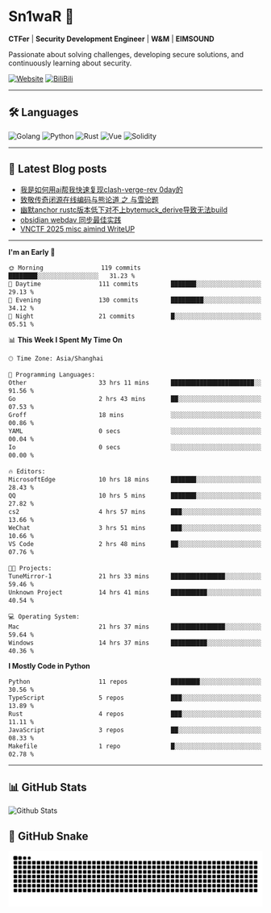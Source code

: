 # Sn1waR 👋

**CTFer** | **Security Development Engineer** | **W&M** | **EIMSOUND**

Passionate about solving challenges, developing secure solutions, and continuously learning about security.

[![Website](https://img.shields.io/website?url=https%3A%2F%2Fwww.snowywar.top)](https://www.snowywar.top) 
[![BiliBili](https://img.shields.io/badge/BiliBili-哔哩哔哩-00A1D6?style=flat&logo=bilibili&logoColor=white)](https://space.bilibili.com/8389161)  

---

## 🛠️ Languages
![Golang](https://img.shields.io/badge/-Golang-00ADD8?style=flat&logo=go&logoColor=white)
![Python](https://img.shields.io/badge/-Python-3776AB?style=flat&logo=python&logoColor=white)
![Rust](https://img.shields.io/badge/-Rust-000000?style=flat&logo=rust&logoColor=white)
![Vue](https://img.shields.io/badge/-Vue.js-4FC08D?style=flat&logo=vue.js&logoColor=white)
![Solidity](https://img.shields.io/badge/-Solidity-363636?style=flat&logo=solidity&logoColor=white)

---
## 📖 Latest Blog posts
<!-- BLOG-POST-LIST:START -->
- [我是如何用ai帮我快速复现clash-verge-rev 0day的](https://www.snowywar.top/4595.html)
- [致敬传奇闭源在线编码与熊论道 之 与雪论题](https://www.snowywar.top/4590.html)
- [幽默anchor rustc版本低下对不上bytemuck_derive导致无法build](https://www.snowywar.top/4587.html)
- [obsidian webdav 同步最佳实践](https://www.snowywar.top/4555.html)
- [VNCTF 2025 misc aimind WriteUP](https://www.snowywar.top/4546.html)
<!-- BLOG-POST-LIST:END -->
---
<!--START_SECTION:waka-->
**I'm an Early 🐤** 

```text
🌞 Morning                119 commits         ████████░░░░░░░░░░░░░░░░░   31.23 % 
🌆 Daytime                111 commits         ███████░░░░░░░░░░░░░░░░░░   29.13 % 
🌃 Evening                130 commits         █████████░░░░░░░░░░░░░░░░   34.12 % 
🌙 Night                  21 commits          █░░░░░░░░░░░░░░░░░░░░░░░░   05.51 % 
```


📊 **This Week I Spent My Time On** 

```text
🕑︎ Time Zone: Asia/Shanghai

💬 Programming Languages: 
Other                    33 hrs 11 mins      ███████████████████████░░   91.56 % 
Go                       2 hrs 43 mins       ██░░░░░░░░░░░░░░░░░░░░░░░   07.53 % 
Groff                    18 mins             ░░░░░░░░░░░░░░░░░░░░░░░░░   00.86 % 
YAML                     0 secs              ░░░░░░░░░░░░░░░░░░░░░░░░░   00.04 % 
Io                       0 secs              ░░░░░░░░░░░░░░░░░░░░░░░░░   00.00 % 

🔥 Editors: 
MicrosoftEdge            10 hrs 18 mins      ███████░░░░░░░░░░░░░░░░░░   28.43 % 
QQ                       10 hrs 5 mins       ███████░░░░░░░░░░░░░░░░░░   27.82 % 
cs2                      4 hrs 57 mins       ███░░░░░░░░░░░░░░░░░░░░░░   13.66 % 
WeChat                   3 hrs 51 mins       ███░░░░░░░░░░░░░░░░░░░░░░   10.66 % 
VS Code                  2 hrs 48 mins       ██░░░░░░░░░░░░░░░░░░░░░░░   07.76 % 

🐱‍💻 Projects: 
TuneMirror-1             21 hrs 33 mins      ███████████████░░░░░░░░░░   59.46 % 
Unknown Project          14 hrs 41 mins      ██████████░░░░░░░░░░░░░░░   40.54 % 

💻 Operating System: 
Mac                      21 hrs 37 mins      ███████████████░░░░░░░░░░   59.64 % 
Windows                  14 hrs 37 mins      ██████████░░░░░░░░░░░░░░░   40.36 % 
```

**I Mostly Code in Python** 

```text
Python                   11 repos            ████████░░░░░░░░░░░░░░░░░   30.56 % 
TypeScript               5 repos             ███░░░░░░░░░░░░░░░░░░░░░░   13.89 % 
Rust                     4 repos             ███░░░░░░░░░░░░░░░░░░░░░░   11.11 % 
JavaScript               3 repos             ██░░░░░░░░░░░░░░░░░░░░░░░   08.33 % 
Makefile                 1 repo              █░░░░░░░░░░░░░░░░░░░░░░░░   02.78 % 
```




<!--END_SECTION:waka-->
---

## 📊 GitHub Stats
![Github Stats](https://github-readme-stats.vercel.app/api?username=jiayuqi7813&show_icons=true&theme=radical)

## 🐍 GitHub Snake
<picture>
  <source media="(prefers-color-scheme: dark)" srcset="https://raw.githubusercontent.com/jiayuqi7813/jiayuqi7813/output/github-contribution-grid-snake-dark.svg">
  <source media="(prefers-color-scheme: light)" srcset="https://raw.githubusercontent.com/jiayuqi7813/jiayuqi7813/output/github-contribution-grid-snake.svg">
  <img alt="github contribution grid snake animation" src="https://raw.githubusercontent.com/jiayuqi7813/jiayuqi7813/output/github-contribution-grid-snake.svg">
</picture>

